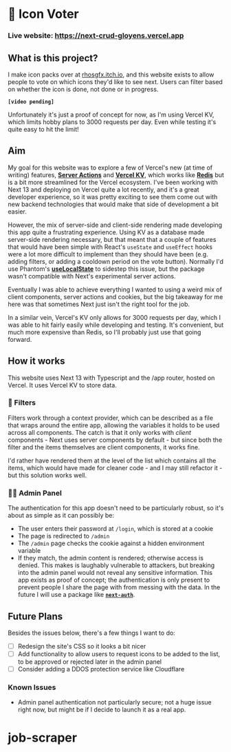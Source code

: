 # 🎨 Icon Voter
### Live website: https://next-crud-gloyens.vercel.app

## What is this project?
I make icon packs over at [rhosgfx.itch.io](https://rhosgfx.itch.io), and this website exists to allow people to vote on which icons they'd like to see next. Users can filter based on whether the icon is done, not done or in progress.

**`[video pending]`**

Unfortunately it's just a proof of concept for now, as I'm using Vercel KV, which limits hobby plans to 3000 requests per day. Even while testing it's quite easy to hit the limit!

## Aim
My goal for this website was to explore a few of Vercel's new (at time of writing) features, **[Server Actions](https://nextjs.org/blog/next-13-4#server-actions-alpha)** and **[Vercel KV](https://vercel.com/blog/vercel-storage)**, which works like **[Redis](https://redis.io/)** but is a bit more streamlined for the Vercel ecosystem. I've been working with Next 13 and deploying on Vercel quite a lot recently, and it's a great developer experience, so it was pretty exciting to see them come out with new backend technologies that would make that side of development a bit easier.

However, the mix of server-side and client-side rendering made developing this app quite a frustrating experience. Using KV as a database made server-side rendering necessary, but that meant that a couple of features that would have been simple with React's `useState` and `useEffect` hooks were a lot more difficult to implement than they should have been (e.g. adding filters, or adding a cooldown period on the vote button). Normally I'd use Phantom's **[useLocalState](https://www.npmjs.com/package/@phntms/use-local-state)** to sidestep this issue, but the package wasn't compatible with Next's experimental server actions.

Eventually I was able to achieve everything I wanted to using a weird mix of client components, server actions and cookies, but the big takeaway for me here was that sometimes Next just isn't the right tool for the job. 

In a similar vein, Vercel's KV only allows for 3000 requests per day, which I was able to hit fairly easily while developing and testing. It's convenient, but much more expensive than Redis, so I'll probably just use that going forward.

## How it works

This website uses Next 13 with Typescript and the /app router, hosted on Vercel. It uses Vercel KV to store data.

### 🤖 Filters

Filters work through a context provider, which can be described as a file that wraps around the entire app, allowing the variables it holds to be used across all components. The catch is that it only works with *client* components - Next uses server components by default - but since both the filter and the items themselves are client components, it works fine.

I'd rather have rendered them at the level of the list which contains all the items, which would have made for cleaner code - and I may still refactor it - but this solution works well.

### 👮‍♀️ Admin Panel

The authentication for this app doesn't need to be particularly robust, so it's about as simple as it can possibly be:
- The user enters their password at `/login`, which is stored at a cookie
- The page is redirected to `/admin`
- The `/admin` page checks the cookie against a hidden environment variable
- If they match, the admin content is rendered; otherwise access is denied.
This makes is laughably vulnerable to attackers, but breaking into the admin panel would not reveal any sensitive information. This app exists as proof of concept; the authentication is only present to prevent people I share the page with from messing with the data. In the future I will use a package like **[`next-auth`](https://www.npmjs.com/package/next-auth)**.

## Future Plans
Besides the issues below, there's a few things I want to do:
- [ ] Redesign the site's CSS so it looks a bit nicer
- [ ] Add functionality to allow users to request icons to be added to the list, to be approved or rejected later in the admin panel
- [ ] Consider adding a DDOS protection service like Cloudflare

### Known Issues
- Admin panel authentication not particularly secure; not a huge issue right now, but might be if I decide to launch it as a real app.
# job-scraper

